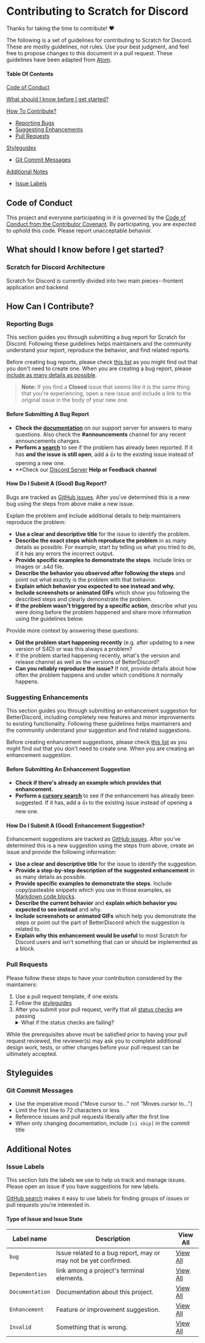 # Contributing to Scratch for Discord

Thanks for taking the time to contribute! ❤️

The following is a set of guidelines for contributing to Scratch for Discord. These are mostly guidelines, not rules. Use your best judgment, and feel free to propose changes to this document in a pull request. These guidelines have been adapted from [Atom](https://github.com/atom/atom/blob/master/CONTRIBUTING.md).

#### Table Of Contents

[Code of Conduct](#code-of-conduct)

[What should I know before I get started?](#what-should-i-know-before-i-get-started)

[How To Contribute?](#how-can-i-contribute)
  * [Reporting Bugs](#reporting-bugs)
  * [Suggesting Enhancements](#suggesting-enhancements)
  * [Pull Requests](#pull-requests)

[Styleguides](#styleguides)
  * [Git Commit Messages](#git-commit-messages)

[Additional Notes](#additional-notes)
  * [Issue Labels](#issue-labels)

## Code of Conduct

This project and everyone participating in it is governed by the [Code of Conduct from the Contributor Covenant](https://www.contributor-covenant.org/version/1/4/code-of-conduct.html). By participating, you are expected to uphold this code. Please report unacceptable behavior.

## What should I know before I get started?

### Scratch for Discord Architecture

Scratch for Discord is currently divided into two main pieces--frontent application and backend

## How Can I Contribute?

### Reporting Bugs

This section guides you through submitting a bug report for Scratch for Discord. Following these guidelines helps maintainers and the community understand your report, reproduce the behavior, and find related reports.

Before creating bug reports, please check [this list](#before-submitting-a-bug-report) as you might find out that you don't need to create one. When you are creating a bug report, please [include as many details as possible](#how-do-i-submit-a-good-bug-report).

> **Note:** If you find a **Closed** issue that seems like it is the same thing that you're experiencing, open a new issue and include a link to the original issue in the body of your new one.

#### Before Submitting A Bug Report

* **Check the [documentation](https://scratch-for-discord.docs.com)** on our support server for answers to many questions. Also check the **#announcements** channel for any recent announcements changes.
* **Perform a [search](https://github.com/scratch-for-discord/Web-Application_Frontend/issues)** to see if the problem has already been reported. If it has **and the issue is still open**, add a :+1: to the existing issue instead of opening a new one.
* **Check our [Discord Server](https://discord.gg/TsQPMrNyBv) **Help or Feedback channel**
#### How Do I Submit A (Good) Bug Report?

Bugs are tracked as [GitHub issues](https://guides.github.com/features/issues/). After you've determined this is a new bug using the steps from above make a new issue.

Explain the problem and include additional details to help maintainers reproduce the problem:

* **Use a clear and descriptive title** for the issue to identify the problem.
* **Describe the exact steps which reproduce the problem** in as many details as possible. For example, start by telling us what you tried to do, if it has any errors the incorrect output.
* **Provide specific examples to demonstrate the steps**. Include links or images or .s4d file.
* **Describe the behavior you observed after following the steps** and point out what exactly is the problem with that behavior.
* **Explain which behavior you expected to see instead and why.**
* **Include screenshots or animated GIFs** which show you following the described steps and clearly demonstrate the problem.
* **If the problem wasn't triggered by a specific action**, describe what you were doing before the problem happened and share more information using the guidelines below.

Provide more context by answering these questions:

* **Did the problem start happening recently** (e.g. after updating to a new version of S4D) or was this always a problem?
* If the problem started happening recently, what's the version and release channel as well as the versions of BetterDiscord?
* **Can you reliably reproduce the issue?** If not, provide details about how often the problem happens and under which conditions it normally happens.

### Suggesting Enhancements

This section guides you through submitting an enhancement suggestion for BetterDiscord, including completely new features and minor improvements to existing functionality. Following these guidelines helps maintainers and the community understand your suggestion and find related suggestions.

Before creating enhancement suggestions, please check [this list](#before-submitting-an-enhancement-suggestion) as you might find out that you don't need to create one. When you are creating an enhancement suggestion.

#### Before Submitting An Enhancement Suggestion

* **Check if there's already an example which provides that enhancement.**
* **Perform a [cursory search](https://guides.github.com/features/issues/)** to see if the enhancement has already been suggested. If it has, add a :+1: to the existing issue instead of opening a new one.

#### How Do I Submit A (Good) Enhancement Suggestion?

Enhancement suggestions are tracked as [GitHub issues](https://guides.github.com/features/issues/). After you've determined this is a new suggestion using the steps from above, create an issue and provide the following information:

* **Use a clear and descriptive title** for the issue to identify the suggestion.
* **Provide a step-by-step description of the suggested enhancement** in as many details as possible.
* **Provide specific examples to demonstrate the steps**. Include copy/pasteable snippets which you use in those examples, as [Markdown code blocks](https://help.github.com/articles/markdown-basics/#multiple-lines).
* **Describe the current behavior** and **explain which behavior you expected to see instead** and why.
* **Include screenshots or animated GIFs** which help you demonstrate the steps or point out the part of BetterDiscord which the suggestion is related to.
* **Explain why this enhancement would be useful** to most Scratch for Discord users and isn't something that can or should be implemented as a block.

### Pull Requests

Please follow these steps to have your contribution considered by the maintainers:

1. Use a pull request template, if one exists.
2. Follow the [styleguides](#styleguides)
3. After you submit your pull request, verify that all [status checks](https://help.github.com/articles/about-status-checks/) are passing <details><summary>What if the status checks are failing?</summary>If a status check is failing, and you believe that the failure is unrelated to your change, please leave a comment on the pull request explaining why you believe the failure is unrelated. A maintainer will re-run the status check for you. If we conclude that the failure was a false positive, then we will open an issue to track that problem with our status check suite.</details>

While the prerequisites above must be satisfied prior to having your pull request reviewed, the reviewer(s) may ask you to complete additional design work, tests, or other changes before your pull request can be ultimately accepted.

## Styleguides

### Git Commit Messages

* Use the imperative mood ("Move cursor to..." not "Moves cursor to...")
* Limit the first line to 72 characters or less
* Reference issues and pull requests liberally after the first line
* When only changing documentation, include `[ci skip]` in the commit title

## Additional Notes

### Issue Labels

This section lists the labels we use to help us track and manage issues. Please open an issue if you have suggestions for new labels.

[GitHub search](https://help.github.com/articles/searching-issues/) makes it easy to use labels for finding groups of issues or pull requests you're interested in.

#### Type of Issue and Issue State

| Label name | Description | View All |
| --- | --- | --- |
| `bug` | Issue related to a bug report, may or may not be yet confirmed. | [View All](https://github.com/scratch-for-discord/Web-Application_Frontend/issues?q=is%3Aopen+is%3Aissue+label%3ABug) |
| `Dependenties` | link among a project's terminal elements. | [View All](https://github.com/scratch-for-discord/Web-Application_Frontend/issues?q=is%3Aopen+is%3Aissue+label%3ADependencies) |
| `Documentation` | Documentation about this project. | [View All](https://github.com/scratch-for-discord/Web-Application_Frontend/issues?q=is%3Aopen+is%3Aissue+label%3ADocumentation) |
| `Enhancement` | Feature or improvement suggestion. | [View All](https://github.com/scratch-for-discord/Web-Application_Frontend/issues?q=is%3Aopen+is%3Aissue+label%3AEnhancement) |
| `Invalid` | Something that is wrong. | [View All](https://github.com/scratch-for-discord/Web-Application_Frontend/issues?q=is%3Aopen+is%3Aissue+label%3AInvalid) |
